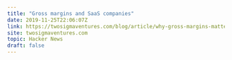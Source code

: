 ```yaml
---
title: "Gross margins and SaaS companies"
date: 2019-11-25T22:06:07Z
link: https://twosigmaventures.com/blog/article/why-gross-margins-matter/?utm_medium=RSS&utm_source=hune
site: twosigmaventures.com
topic: Hacker News
draft: false
---
```

